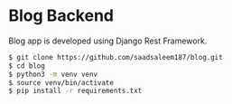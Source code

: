 # Blog Backend

Blog app is developed using Django Rest Framework.

```bash
$ git clone https://github.com/saadsaleem187/blog.git
$ cd blog
$ python3 -m venv venv
$ source venv/bin/activate
$ pip install -r requirements.txt
```
